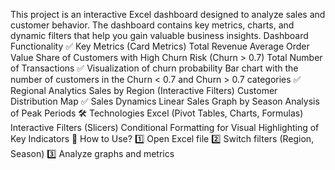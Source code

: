 This project is an interactive Excel dashboard designed to analyze sales and customer behavior. The dashboard contains key metrics, charts, and dynamic filters that help you gain valuable business insights.
Dashboard Functionality
✅ Key Metrics (Card Metrics)
Total Revenue
Average Order Value
Share of Customers with High Churn Risk (Churn > 0.7)
Total Number of Transactions
✅ Visualization of churn probability
Bar chart with the number of customers in the Churn < 0.7 and Churn > 0.7 categories
✅ Regional Analytics
Sales by Region (Interactive Filters)
Customer Distribution Map
✅ Sales Dynamics
Linear Sales Graph by Season
Analysis of Peak Periods
🛠 Technologies
Excel (Pivot Tables, Charts, Formulas)
Interactive Filters (Slicers)
Conditional Formatting for Visual Highlighting of Key Indicators
🚀 How to Use?
1️⃣ Open Excel file
2️⃣ Switch filters (Region, Season)
3️⃣ Analyze graphs and metrics
